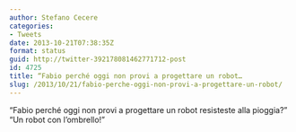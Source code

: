 ```yaml
---
author: Stefano Cecere
categories:
- Tweets
date: 2013-10-21T07:38:35Z
format: status
guid: http://twitter-392178081462771712-post
id: 4725
title: “Fabio perché oggi non provi a progettare un robot…
slug: /2013/10/21/fabio-perche-oggi-non-provi-a-progettare-un-robot/
---
```


“Fabio perché oggi non provi a progettare un robot resisteste alla pioggia?” “Un robot con l’ombrello!”